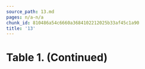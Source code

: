```yaml
---
source_path: 13.md
pages: n/a-n/a
chunk_id: 810486a54c6660a3684102212025b33af45c1a90
title: '13'
---
```

# Table 1. (Continued)
